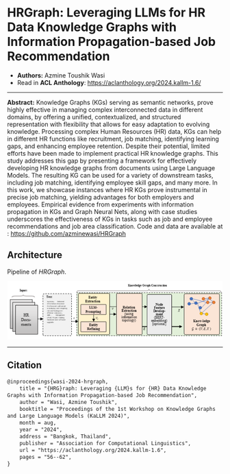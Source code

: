 # **HRGraph: Leveraging LLMs for HR Data Knowledge Graphs with Information Propagation-based Job Recommendation**
- **Authors:** Azmine Toushik Wasi
- Read in **ACL Anthology**: https://aclanthology.org/2024.kallm-1.6/

---
**Abstract:** Knowledge Graphs (KGs) serving as semantic networks, prove highly effective in managing complex interconnected data in different domains, by offering a unified, contextualized, and structured representation with flexibility that allows for easy adaptation to evolving knowledge. Processing complex Human Resources (HR) data, KGs can help in different HR functions like recruitment, job matching, identifying learning gaps, and enhancing employee retention. Despite their potential, limited efforts have been made to implement practical HR knowledge graphs. This study addresses this gap by presenting a framework for effectively developing HR knowledge graphs from documents using Large Language Models. The resulting KG can be used for a variety of downstream tasks, including job matching, identifying employee skill gaps, and many more. In this work, we showcase instances where HR KGs prove instrumental in precise job matching, yielding advantages for both employers and employees. Empirical evidence from experiments with information propagation in KGs and Graph Neural Nets, along with case studies underscores the effectiveness of KGs in tasks such as job and employee recommendations and job area classification. Code and data are available at : https://github.com/azminewasi/HRGraph

## Architecture
 Pipeline of *HRGraph*.

<p align="center">
  <img src="fig/HRKG.png" width="1000"/>
</p>


---

## Citation
```
@inproceedings{wasi-2024-hrgraph,
    title = "{HRG}raph: Leveraging {LLM}s for {HR} Data Knowledge Graphs with Information Propagation-based Job Recommendation",
    author = "Wasi, Azmine Toushik",
    booktitle = "Proceedings of the 1st Workshop on Knowledge Graphs and Large Language Models (KaLLM 2024)",
    month = aug,
    year = "2024",
    address = "Bangkok, Thailand",
    publisher = "Association for Computational Linguistics",
    url = "https://aclanthology.org/2024.kallm-1.6",
    pages = "56--62",
}
```

